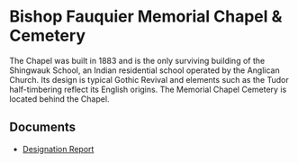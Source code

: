 # Bishop Fauquier Memorial Chapel & Cemetery

The Chapel was built in 1883 and is the only surviving building of the Shingwauk School, an Indian residential school operated by the Anglican Church. Its design is typical Gothic Revival and elements such as the Tudor half-timbering reflect its English origins. The Memorial Chapel Cemetery is located behind the Chapel.

## Documents

-   [Designation Report](documents/bishop-fauquier-memorial-chapel-cemetery-designation.pdf)
